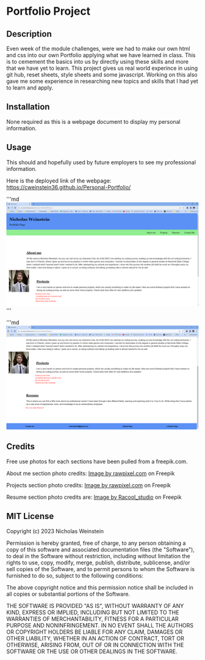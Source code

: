 # Portfolio Project

## Description
Even week of the module challenges, were we had to make our own html and css into our own Portfolio applying what we have learned in class. This is to cemement the basics into us by directly using these skills and more that we have yet to learn. This project gives us real world experince in using git hub, reset sheets, style sheets and some javascript. Working on this also gave me some experience in researching new topics and skills that I had yet to learn and apply. 

## Installation
None required as this is a webpage document to display my personal information. 

## Usage
This should and hopefully used by future employers to see my professional information.
 
 Here is the deployed link of the webpage: https://cweinstein36.github.io/Personal-Portfolio/

 '''md
 ![alt text](assets/screenshots/Screenshot%202023-11-18%20155619.png)
 '''

 '''md 
 ![alt text](assets/screenshots/Screenshot%202023-11-18%20155725.png)
 
## Credits
Free use photos for each sections have been pulled from a freepik.com.

About me section photo credits: <a href="https://www.freepik.com/free-photo/document-marketing-strategy-business-concept_18043307.htm#query=projects%20clip%20arty&position=2&from_view=search&track=ais&uuid=93ab9e9d-2d31-400c-83f2-aa607301a5b6">Image by rawpixel.com</a> on Freepik

Projects section photo credits: <a href="https://www.freepik.com/free-photo/document-marketing-strategy-business-concept_18043307.htm#query=projects%20clip%20arty&position=2&from_view=search&track=ais&uuid=93ab9e9d-2d31-400c-83f2-aa607301a5b6">Image by rawpixel.com</a> on Freepik

Resume section photo credits are:  <a href="https://www.freepik.com/free-photo/resumes-desk_10323300.htm#query=resume%20clip%20art&position=1&from_view=search&track=ais&uuid=eb95ac09-18fe-4481-b7ed-1a46749612f2">Image by Racool_studio</a> on Freepik


## MIT License

Copyright (c) 2023 Nicholas Weinstein

Permission is hereby granted, free of charge, to any person obtaining a copy
of this software and associated documentation files (the "Software"), to deal
in the Software without restriction, including without limitation the rights
to use, copy, modify, merge, publish, distribute, sublicense, and/or sell
copies of the Software, and to permit persons to whom the Software is
furnished to do so, subject to the following conditions:

The above copyright notice and this permission notice shall be included in all
copies or substantial portions of the Software.

THE SOFTWARE IS PROVIDED "AS IS", WITHOUT WARRANTY OF ANY KIND, EXPRESS OR
IMPLIED, INCLUDING BUT NOT LIMITED TO THE WARRANTIES OF MERCHANTABILITY,
FITNESS FOR A PARTICULAR PURPOSE AND NONINFRINGEMENT. IN NO EVENT SHALL THE
AUTHORS OR COPYRIGHT HOLDERS BE LIABLE FOR ANY CLAIM, DAMAGES OR OTHER
LIABILITY, WHETHER IN AN ACTION OF CONTRACT, TORT OR OTHERWISE, ARISING FROM,
OUT OF OR IN CONNECTION WITH THE SOFTWARE OR THE USE OR OTHER DEALINGS IN THE
SOFTWARE.
